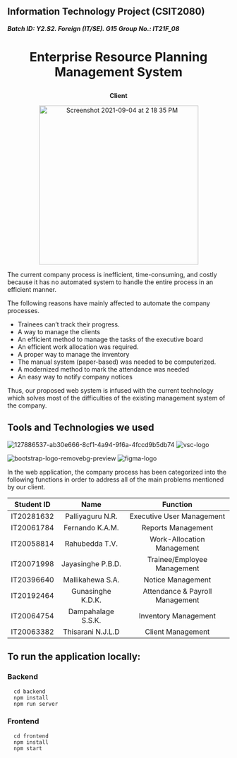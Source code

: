 ##  Information Technology Project (CSIT2080)
_**Batch ID: Y2.S2. Foreign (IT/SE). G15**_
_**Group No.: IT21F_08**_

# <p align="center"> Enterprise Resource Planning Management System </p>

 **<p align="center">Client</p>**

<p align="center">
<img width="361" alt="Screenshot 2021-09-04 at 2 18 35 PM" src="https://user-images.githubusercontent.com/79325373/132088874-687bd7be-0043-4fa2-a65c-5ed3b921e294.png">
</p>

The current company process is inefficient, time-consuming, and costly because it has no automated system to handle the entire process in an efficient manner. 

The following reasons have mainly affected to automate the company processes.​

* Trainees can’t track their progress.​
* A way to manage the clients
* An efficient method to manage the tasks of the executive board
* An efficient work allocation was required.​
* A proper way to manage the inventory
* The manual system (paper-based) was needed to be computerized.​
*  A modernized method to mark the attendance was needed
* An easy way to notify company notices

Thus, our proposed web system is infused with the current technology which solves most of the difficulties of the existing management system of the company.


## Tools and Technologies we used

![127886537-ab30e666-8cf1-4a94-9f6a-4fccd9b5db74](https://user-images.githubusercontent.com/79325373/132091296-837308f8-f536-40a5-99a9-3451e348a90f.png)         ![vsc-logo](https://user-images.githubusercontent.com/79325373/132091360-a6c89afe-a131-41ea-bd73-2e90acdd10ce.png)  

![bootstrap-logo-removebg-preview](https://user-images.githubusercontent.com/79325373/132091367-c6f8808b-0615-4ec1-aa24-8da6c59e00af.png)                        ![figma-logo](https://user-images.githubusercontent.com/79325373/132091375-89d80766-a402-48b1-9606-158784420ecc.png)

In the web application, the company process has been categorized into the following functions in order to address all of the main problems mentioned by our client.

| Student ID       | Name          | Function |
| ------------- |:-------------:|:-----:|
| IT20281632      | Palliyaguru N.R. | Executive User Management |
| IT20061784     | Fernando K.A.M.      |   Reports Management |
| IT20058814 | Rahubedda T.V.      |    Work-Allocation Management |
| IT20071998       | Jayasinghe P.B.D. | Trainee/Employee Management |
| IT20396640     | Mallikahewa S.A.     |   Notice Management|
| IT20192464 | Gunasinghe K.D.K.     |    Attendance & Payroll Management |
| IT20064754     | Dampahalage S.S.K.    |  Inventory Management |
| IT20063382 | Thisarani N.J.L.D    |   Client Management |

## To run the application locally:
### Backend
```
  cd backend
  npm install
  npm run server
```

### Frontend
```
  cd frontend
  npm install
  npm start
```
